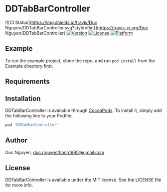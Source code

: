 # DDTabBarController

[![CI Status](https://img.shields.io/travis/Duc Nguyen/DDTabBarController.svg?style=flat)](https://travis-ci.org/Duc Nguyen/DDTabBarController)
[![Version](https://img.shields.io/cocoapods/v/DDTabBarController.svg?style=flat)](https://cocoapods.org/pods/DDTabBarController)
[![License](https://img.shields.io/cocoapods/l/DDTabBarController.svg?style=flat)](https://cocoapods.org/pods/DDTabBarController)
[![Platform](https://img.shields.io/cocoapods/p/DDTabBarController.svg?style=flat)](https://cocoapods.org/pods/DDTabBarController)

## Example

To run the example project, clone the repo, and run `pod install` from the Example directory first.

## Requirements

## Installation

DDTabBarController is available through [CocoaPods](https://cocoapods.org). To install
it, simply add the following line to your Podfile:

```ruby
pod 'DDTabBarController'
```

## Author

Duc Nguyen, duc.nguyenthanh1995@gmail.com

## License

DDTabBarController is available under the MIT license. See the LICENSE file for more info.
